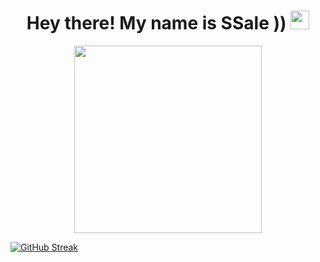   <div id="header" align="center"><h1>
  Hey there! My name is SSale ))
  <img src="https://media.giphy.com/media/hvRJCLFzcasrR4ia7z/giphy.gif" width="30px"/>
</h1>
  <img src="https://media.giphy.com/media/3o7bufmnnfH3vT57y0/giphy.gif" width="300"/>
</div>


<a href="https://git.io/streak-stats"><img src="https://github-readme-streak-stats.herokuapp.com?user=ssale8877&theme=dark&hide_border=true" alt="GitHub Streak" /></a>



